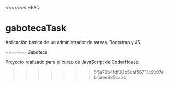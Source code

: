 <<<<<<< HEAD
# gabotecaTask
Aplicación basica de un administrador de tareas. Bootstrap y JS.

=======
Gaboteca

Proyecto realizado para el curso de JavaScript de CoderHouse.
>>>>>>> 55a79b4fdf33b5daf56711c9c07eb5eee335ca3c
